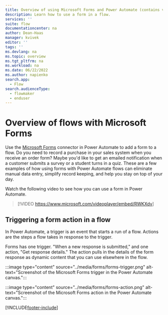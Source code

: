```yaml
---
title: Overview of using Microsoft Forms and Power Automate (contains video)
description: Learn how to use a form in a flow.
services: ''
suite: flow
documentationcenter: na
author: Dean-Haas
manager: kvivek
editor: ''
tags: ''
ms.devlang: na
ms.topic: overview
ms.tgt_pltfrm: na
ms.workload: na
ms.date: 06/22/2022
ms.author: napienko
search.app: 
  - Flow
search.audienceType: 
  - flowmaker
  - enduser
---
```


# Overview of flows with Microsoft Forms

Use the [Microsoft Forms](/connectors/microsoftforms/) connector in Power Automate to add a form to a flow. Do you need to record a purchase in your sales system when you receive an order form? Maybe you'd like to get an emailed notification when a customer submits a survey or a student turns in a quiz. These are a few examples of how using forms with Power Automate flows can eliminate manual data entry, simplify record keeping, and help you stay on top of your day.

Watch the following video to see how you can use a form in Power Automate.

>[!VIDEO <https://www.microsoft.com/videoplayer/embed/RWKXdv>]

## Triggering a form action in a flow

In Power Automate, a trigger is an event that starts a run of a flow. Actions are the steps a flow takes in response to the trigger.

Forms has one trigger. "When a new response is submitted," and one action, "Get response details." The action pulls in the details of the form response as dynamic content that you can use elsewhere in the flow.

:::image type="content" source="../media/forms/forms-trigger.png" alt-text="Screenshot of the Microsoft Forms trigger in the Power Automate canvas.":::

:::image type="content" source="../media/forms/forms-action.png" alt-text="Screenshot of the Microsoft Forms action in the Power Automate canvas.":::


[!INCLUDE[footer-include](../includes/footer-banner.md)]

